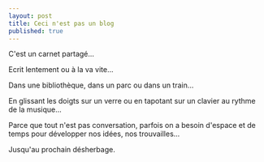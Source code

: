 ```yaml
---
layout: post
title: Ceci n'est pas un blog
published: true
---
```

C'est un carnet partagé...

Ecrit lentement ou à la va vite...

Dans une bibliothèque, dans un parc ou dans un train...

En glissant les doigts sur un verre ou en tapotant sur un clavier au rythme de la musique...

Parce que tout n'est pas conversation, parfois on a besoin d'espace et de temps pour développer nos idées, nos trouvailles...

Jusqu'au prochain désherbage.
